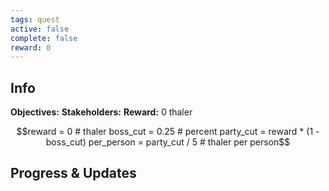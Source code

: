 ```yaml
---
tags: quest
active: false
complete: false
reward: 0
---
```


## Info
**Objectives:** 
**Stakeholders:** 
**Reward:**  0 thaler
```math
reward = 0 # thaler
boss_cut = 0.25 # percent
party_cut = reward * (1 - boss_cut)
per_person = party_cut / 5 # thaler per person
```

## Progress & Updates
